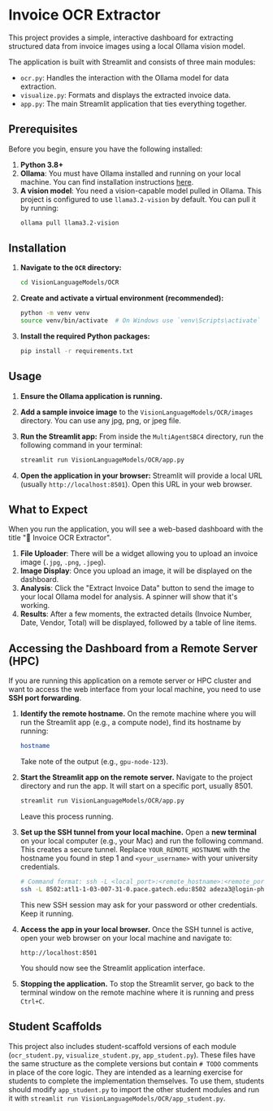 # Invoice OCR Extractor

This project provides a simple, interactive dashboard for extracting structured data from invoice images using a local Ollama vision model.

The application is built with Streamlit and consists of three main modules:
- `ocr.py`: Handles the interaction with the Ollama model for data extraction.
- `visualize.py`: Formats and displays the extracted invoice data.
- `app.py`: The main Streamlit application that ties everything together.

## Prerequisites

Before you begin, ensure you have the following installed:

1.  **Python 3.8+**
2.  **Ollama**: You must have Ollama installed and running on your local machine. You can find installation instructions [here](https://ollama.com/).
3.  **A vision model**: You need a vision-capable model pulled in Ollama. This project is configured to use `llama3.2-vision` by default. You can pull it by running:
    ```bash
    ollama pull llama3.2-vision
    ```

## Installation

1.  **Navigate to the `OCR` directory:**
    ```bash
    cd VisionLanguageModels/OCR
    ```

2.  **Create and activate a virtual environment (recommended):**
    ```bash
    python -m venv venv
    source venv/bin/activate  # On Windows use `venv\Scripts\activate`
    ```

3.  **Install the required Python packages:**
    ```bash
    pip install -r requirements.txt
    ```

## Usage

1.  **Ensure the Ollama application is running.**

2.  **Add a sample invoice image** to the `VisionLanguageModels/OCR/images` directory. You can use any jpg, png, or jpeg file.

3.  **Run the Streamlit app:**
    From inside the `MultiAgentSBC4` directory, run the following command in your terminal:
    ```bash
    streamlit run VisionLanguageModels/OCR/app.py
    ```

4.  **Open the application in your browser:**
    Streamlit will provide a local URL (usually `http://localhost:8501`). Open this URL in your web browser.

## What to Expect

When you run the application, you will see a web-based dashboard with the title "🧾 Invoice OCR Extractor".

1.  **File Uploader**: There will be a widget allowing you to upload an invoice image (`.jpg`, `.png`, `.jpeg`).
2.  **Image Display**: Once you upload an image, it will be displayed on the dashboard.
3.  **Analysis**: Click the "Extract Invoice Data" button to send the image to your local Ollama model for analysis. A spinner will show that it's working.
4.  **Results**: After a few moments, the extracted details (Invoice Number, Date, Vendor, Total) will be displayed, followed by a table of line items.

## Accessing the Dashboard from a Remote Server (HPC)

If you are running this application on a remote server or HPC cluster and want to access the web interface from your local machine, you need to use **SSH port forwarding**.

1.  **Identify the remote hostname.**
    On the remote machine where you will run the Streamlit app (e.g., a compute node), find its hostname by running:
    ```bash
    hostname
    ```
    Take note of the output (e.g., `gpu-node-123`).

2.  **Start the Streamlit app on the remote server.**
    Navigate to the project directory and run the app. It will start on a specific port, usually 8501.
    ```bash
    streamlit run VisionLanguageModels/OCR/app.py
    ```
    Leave this process running.

3.  **Set up the SSH tunnel from your local machine.**
    Open a **new terminal** on your local computer (e.g., your Mac) and run the following command. This creates a secure tunnel. Replace `YOUR_REMOTE_HOSTNAME` with the hostname you found in step 1 and `<your_username>` with your university credentials.

    ```bash
    # Command format: ssh -L <local_port>:<remote_hostname>:<remote_port> <your_ssh_login>
    ssh -L 8502:atl1-1-03-007-31-0.pace.gatech.edu:8502 adeza3@login-phoenix.pace.gatech.edu
    ```
    This new SSH session may ask for your password or other credentials. Keep it running.

4.  **Access the app in your local browser.**
    Once the SSH tunnel is active, open your web browser on your local machine and navigate to:
    ```
    http://localhost:8501
    ```
    You should now see the Streamlit application interface.

5.  **Stopping the application.**
    To stop the Streamlit server, go back to the terminal window on the remote machine where it is running and press `Ctrl+C`.

## Student Scaffolds

This project also includes student-scaffold versions of each module (`ocr_student.py`, `visualize_student.py`, `app_student.py`). These files have the same structure as the complete versions but contain `# TODO` comments in place of the core logic. They are intended as a learning exercise for students to complete the implementation themselves. To use them, students should modify `app_student.py` to import the other student modules and run it with `streamlit run VisionLanguageModels/OCR/app_student.py`. 